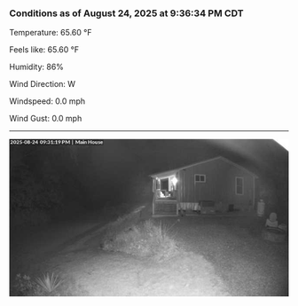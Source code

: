 ### Conditions as of August 24, 2025 at 9:36:34 PM CDT 

Temperature: 65.60 &deg;F

Feels like: 65.60 &deg;F

Humidity: 86%

Wind Direction: W

Windspeed: 0.0 mph

Wind Gust: 0.0 mph

---

<img src="./images/latest.jpeg"/>

